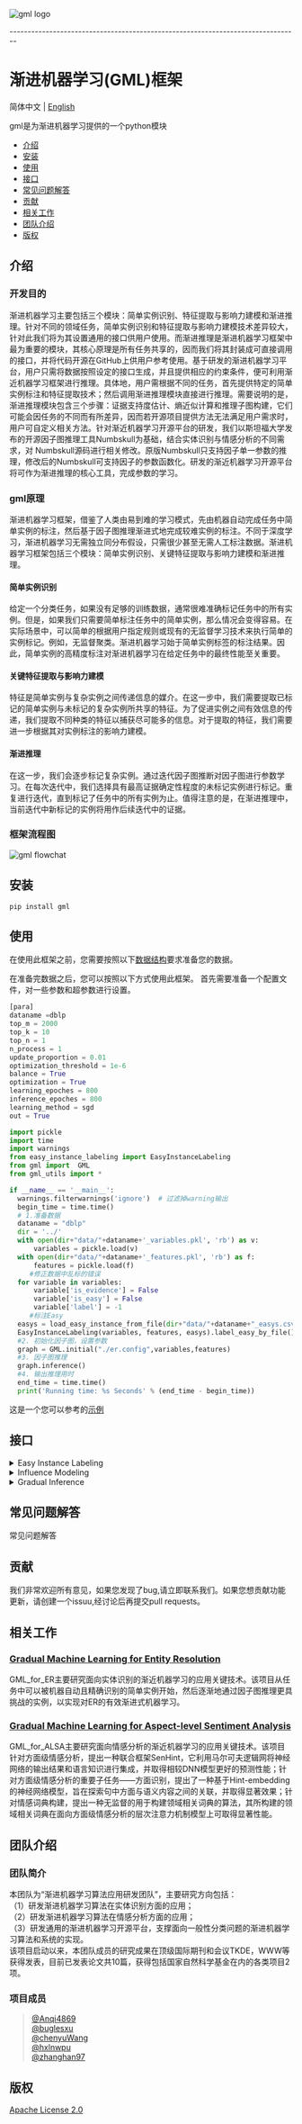 <p><img src="./docs/gml_logo.jpg" alt="gml logo" title="GML &amp; tracks" /></p>     
--------------------------------------------------------------------------------

# 渐进机器学习(GML)框架
简体中文 | [English](./README.md)                

gml是为渐进机器学习提供的一个python模块
  - [介绍](#介绍)
  - [安装](#安装)
  - [使用](#使用)
  - [接口](#接口)
  - [常见问题解答](#常见问题解答)
  - [贡献](#贡献)
  - [相关工作](#相关工作)
  - [团队介绍](#团队介绍)
  - [版权](#版权)
 

## 介绍
   ### 开发目的
   渐进机器学习主要包括三个模块：简单实例识别、特征提取与影响力建模和渐进推理。针对不同的领域任务，简单实例识别和特征提取与影响力建模技术差异较大，针对此我们将为其设置通用的接口供用户使用。而渐进推理是渐进机器学习框架中最为重要的模块，其核心原理是所有任务共享的，因而我们将其封装成可直接调用的接口，并将代码开源在GitHub上供用户参考使用。基于研发的渐进机器学习平台，用户只需将数据按照设定的接口生成，并且提供相应的约束条件，便可利用渐近机器学习框架进行推理。具体地，用户需根据不同的任务，首先提供特定的简单实例标注和特征提取技术；然后调用渐进推理模块直接进行推理。需要说明的是，渐进推理模块包含三个步骤：证据支持度估计、熵近似计算和推理子图构建，它们可能会因任务的不同而有所差异，因而若开源项目提供方法无法满足用户需求时，用户可自定义相关方法。针对渐近机器学习开源平台的研发，我们以斯坦福大学发布的开源因子图推理工具Numbskull为基础，结合实体识别与情感分析的不同需求，对 Numbskull源码进行相关修改。原版Numbskull只支持因子单一参数的推理，修改后的Numbskull可支持因子的参数函数化。研发的渐近机器学习开源平台将可作为渐进推理的核心工具，完成参数的学习。
   ###  gml原理
   渐进机器学习框架，借鉴了人类由易到难的学习模式，先由机器自动完成任务中简单实例的标注，然后基于因子图推理渐进式地完成较难实例的标注。不同于深度学习，渐进机器学习无需独立同分布假设，只需很少甚至无需人工标注数据。渐进机器学习框架包括三个模块：简单实例识别、关键特征提取与影响力建模和渐进推理。
   #### 简单实例识别
   给定一个分类任务，如果没有足够的训练数据，通常很难准确标记任务中的所有实例。但是，如果我们只需要简单标注任务中的简单实例，那么情况会变得容易。在实际场景中，可以简单的根据用户指定规则或现有的无监督学习技术来执行简单的实例标记。例如，无监督聚类。渐进机器学习始于简单实例标签的标注结果。因此，简单实例的高精度标注对渐进机器学习在给定任务中的最终性能至关重要。
   #### 关键特征提取与影响力建模
   特征是简单实例与复杂实例之间传递信息的媒介。在这一步中，我们需要提取已标记的简单实例与未标记的复杂实例所共享的特征。为了促进实例之间有效信息的传递，我们提取不同种类的特征以捕获尽可能多的信息。对于提取的特征，我们需要进一步根据其对实例标注的影响力建模。
   #### 渐进推理
   在这一步，我们会逐步标记复杂实例。通过迭代因子图推断对因子图进行参数学习。在每次迭代中，我们选择具有最高证据确定性程度的未标记实例进行标记。重复进行迭代，直到标记了任务中的所有实例为止。值得注意的是，在渐进推理中，当前迭代中新标记的实例将用作后续迭代中的证据。
   ### 框架流程图
   <p><img src="./docs/flowchat.jpg" alt="gml flowchat" title="flowchat &amp; tracks" /></p>    




## 安装
    pip install gml
## 使用
 在使用此框架之前，您需要按照以下[数据结构](./docs/data_structures-zh_CN.md)要求准备您的数据。    
 
在准备完数据之后，您可以按照以下方式使用此框架。
首先需要准备一个配置文件，对一些参数和超参数进行设置。
``` python 
[para]
dataname =dblp
top_m = 2000 
top_k = 10
top_n = 1
n_process = 1
update_proportion = 0.01
optimization_threshold = 1e-6
balance = True
optimization = True
learning_epoches = 800
inference_epoches = 800
learning_method = sgd
out = True
```      
  ```python            
import pickle
import time
import warnings
from easy_instance_labeling import EasyInstanceLabeling
from gml import  GML
from gml_utils import *

if __name__ == '__main__':
    warnings.filterwarnings('ignore')  # 过滤掉warning输出
    begin_time = time.time()
    # 1.准备数据 
    dataname = "dblp"
    dir = '../'
    with open(dir+"data/"+dataname+'_variables.pkl', 'rb') as v:
        variables = pickle.load(v)
    with open(dir+"data/"+dataname+'_features.pkl', 'rb') as f:
        features = pickle.load(f)
       #修正数据中乱标的错误
    for variable in variables:
        variable['is_evidence'] = False
        variable['is_easy'] = False
        variable['label'] = -1
       #标注Easy
    easys = load_easy_instance_from_file(dir+"data/"+dataname+"_easys.csv")
    EasyInstanceLabeling(variables, features, easys).label_easy_by_file()
    #2. 初始化因子图，设置参数
    graph = GML.initial("./er.config",variables,features)
    #3. 因子图推理
    graph.inference()
    #4. 输出推理用时
    end_time = time.time()
    print('Running time: %s Seconds' % (end_time - begin_time))

```               
这是一个您可以参考的[示例](examples/er_example.py)

## 接口

<details>
    <summary>Easy Instance Labeling</summary>
  
* [EasyInstanceLabeling](./docs/easy_instance_labeling-zh_CN.md "根据简单的用户指定规则或现有的无监督学习技术来执行简单的实例标记")
    * [label_easy_by_file](./docs/easy_instance_labeling-zh_CN.md "根据提供的easy列表标出variables中的Easy")
    * [label_easy_by_clustering](./docs/easy_instance_labeling-zh_CN.md "通过聚类进行简单实例标注")
    * [label_easy_by_custom](./docs/easy_instance_labeling-zh_CN.md "通过用户自定义进行简单实例标注")
</details>

<details>
  <summary>Influence Modeling</summary>

* [class EvidentialSupport](./docs/evidential_support-zh_CN.md "证据支持计算的方法集合")
    * [get_unlabeled_var_feature_evi](./docs/evidential_support-zh_CN.md "计算每个隐变量的每个unary feature相关联的证据变量里面0和1的比例，以及binary feature另一端的变量id")
    * [separate_feature_value](./docs/evidential_support-zh_CN.md "选出每个feature的easy feature value用于线性回归")
    * [create_csr_matrix](./docs/evidential_support-zh_CN.md "创建稀疏矩阵存储所有variable的所有featureValue，用于后续计算Evidential Support")
    * [influence_modeling](./docs/evidential_support-zh_CN.md "对已更新feature进行线性回归,把回归得到的所有结果存回feature, 键为'regression' ")
    * [init_tau_and_alpha](./docs/evidential_support-zh_CN.md "对给定的feature计算tau和alpha 参数")
    * [evidential_support_by_regression](./docs/evidential_support-zh_CN.md "计算所有隐变量的Evidential Support 参数")
    * [get_dict_rel_acc](./docs/evidential_support-zh_CN.md "计算不同类型关系的准确性")
    * [construct_mass_function_for_propensity](./docs/evidential_support-zh_CN.md "构建mass function，用于Aspect-level情感分析应用中的Evidential Support计算")
    * [labeling_propensity_with_ds](./docs/evidential_support-zh_CN.md "对于不同类型的evidences用不同的方法进行组合，用于Aspect-level情感分析")
    * [evidential_support_by_relation](./docs/evidential_support-zh_CN.md "计算给定隐变量集合中每个隐变量的evidential support,适用于Aspect-level情感分析")
    * [evidential_support_by_custom](./docs/evidential_support-zh_CN.md "用户自定义用于计算evidential support的方法 ")
* [class Regression](./docs/evidential_support-zh_CN.md "线性回归相关类，对所有feature进行线性回归，用于Entity Resolution部分的evidential support计算")
    * [perform](./docs/evidential_support-zh_CN.md "执行线性回归方法，适用于Entity Resolution")
</details>

<details>
  <summary>Gradual Inference</summary>

* [class GML](./docs/gml-zh_CN.md "渐进机器学习主流程")
    * [evidential_support](./docs/gml-zh_CN.md "计算evidential support")
    * [approximate_probability_estimation](./docs/gml-zh_CN.md "计算近似概率")
    * [select_top_m_by_es](./docs/gml-zh_CN.md "根据计算出的Evidential Support(从大到小)选前m个隐变量")
    * [select_top_k_by_entropy](./docs/gml-zh_CN.md "计算熵，选出top_k个熵小的隐变量")
    * [select_evidence](./docs/gml-zh_CN.md "挑选后续建子图需要的边，变量和特征")
    * [construct_subgraph](./docs/gml-zh_CN.md "在选出topk个隐变量之后建立子图")
    * [inference_subgraph](./docs/gml-zh_CN.md "推理子图")
    * [label](./docs/gml-zh_CN.md "比较k个隐变量的熵，选熵最小的一个打上标签，并把此图学习出的参数写回self.features")
    * [inference](./docs/gml-zh_CN.md "主流程")
    * [score](./docs/gml-zh_CN.md "计算推理结果的准确率，精确率，召回率，f1值等")
* [gml_utils](./docs/gml_utils-zh_CN.md "全局函数集合")
    * [load_easy_instance_from_file](./docs/gml_utils-zh_CN.md "从csv文件中加载easy")
    * [separate_variables](./docs/gml_utils-zh_CN.md "将variables分成证据变量和隐变量")
    * [init_evidence_interval](./docs/gml_utils-zh_CN.md "初始化证据区间")
    * [init_evidence](./docs/gml_utils-zh_CN.md "初始化所有feature的evidence_interval属性和evidence_count属性")
    * [write_labeled_var_to_evidence_interval](./docs/gml_utils-zh_CN.md "因为每个featurew维护了evidence_interval属性，所以每标记一个变量之后，需要更新这个属性")
    * [entropy](./docs/gml_utils-zh_CN.md "给定概率之后计算熵")
    * [open_p](./docs/gml_utils-zh_CN.md "权重计算公式")
    * [combine_evidences_with_ds](./docs/gml_utils-zh_CN.md "汇总不同来源的证据")
* [class ApproximateProbabilityEstimation](./docs/approximate_probability_estimation-zh_CN.md "近似概率计算的方法集合")
    * [init_binary_feature_weight](./docs/approximate_probability_estimation-zh_CN.md "设置binary feature权重的初始值")
    * [labeling_conflict_with_ds](./docs/approximate_probability_estimation-zh_CN.md "基于（D-S）理论衡量证据支持")
    * [get_pos_prob_based_relation](./docs/approximate_probability_estimation-zh_CN.md "计算具有某feature的已标记实例中正实例的比例")
    * [construct_mass_function_for_confict](./docs/approximate_probability_estimation-zh_CN.md "计算与某未标记变量相连的每个特征的证据支持")
    * [approximate_probability_estimation](./docs/approximate_probability_estimation-zh_CN.md "计算选出的topm个隐变量的近似概率，用于选topk")
    * [approximate_probability_estimation_by_custom](./docs/approximate_probability_estimation-zh_CN.md "计算选出的topm个隐变量的近似概率，用于选topk,由用户自定义计算规则")
* [class EvidenceSelect](./docs/evidence_select-zh_CN.md "为隐变量推理挑选证据变量")
    * [select_evidence](./docs/evidence_select-zh_CN.md "为隐变量推理挑选证据变量，适用于ER")
    * [select_evidence_by_custom](./docs/evidence_select-zh_CN.md "为隐变量推理挑选证据变量，由用户自定义挑选方法")
* [construct_subgraph](./docs/construct_subgraph-zh_CN.md "构建因子图")
    * [construct_subgraph](./docs/construct_subgraph-zh_CN.md "一种统一的构建因子图的方法")
    * [construct_subgraph_for_mixture](./docs/construct_subgraph-zh_CN.md "构建因子图，适用于ER")
    * [construct_subgraph_for_unaryPara](./docs/construct_subgraph-zh_CN.md "构建因子图，适用于ALSA")
    * [construct_subgraph_for_custom](./docs/construct_subgraph-zh_CN.md "构建因子图，由用户自定义构建方法")
* [how to use numbskull](./docs/how%20to%20use%20numbskull-zh_CN.md "如何使用numbskull")
</details>

## 常见问题解答
 常见问题解答
## 贡献
   我们非常欢迎所有意见，如果您发现了bug,请立即联系我们。如果您想贡献功能更新，请创建一个issuu,经讨论后再提交pull requests。 
## 相关工作
 ### [Gradual Machine Learning for Entity Resolution](https://github.com/gml-explore/GML_for_ER)  
 GML_for_ER主要研究面向实体识别的渐近机器学习的应用关键技术。该项目从任务中可以被机器自动且精确识别的简单实例开始，然后逐渐地通过因子图推理更具挑战的实例，以实现对ER的有效渐进式机器学习。
 ### [Gradual Machine Learning for Aspect-level Sentiment Analysis](https://github.com/gml-explore/GML_for_ALSA) 
 GML_for_ALSA主要研究面向情感分析的渐近机器学习的应用关键技术。该项目针对方面级情感分析，提出一种联合框架SenHint，它利用马尔可夫逻辑网将神经网络的输出结果和语言知识进行集成，并取得相较DNN模型更好的预测性能；针对方面级情感分析的重要子任务——方面识别，提出了一种基于Hint-embedding的神经网络模型，旨在探索句中方面与语义内容之间的关联，并取得显著效果；针对情感词典构建，提出一种无监督的用于构建领域相关词典的算法，其所构建的领域相关词典在面向方面级情感分析的层次注意力机制模型上可取得显著性能。

## 团队介绍
 ### 团队简介  
   本团队为“渐进机器学习算法应用研发团队”，主要研究方向包括：          
  （1）研发渐进机器学习算法在实体识别方面的应用；                
  （2）研发渐进机器学习算法在情感分析方面的应用；                      
  （3）研发通用的渐进机器学习开源平台，支撑面向一般性分类问题的渐进机器学习算法和系统的实现。                       
  该项目启动以来，本团队成员的研究成果在顶级国际期刊和会议TKDE，WWW等获得发表，目前已发表论文共10篇，获得包括国家自然科学基金在内的各类项目2项。  

 ### 项目成员    
> [@Anqi4869](https://github.com/Anqi4869)                        
> [@buglesxu](https://github.com/buglesxu)                      
> [@chenyuWang](https://github.com/DevelopingWang)                 
> [@hxlnwpu](https://github.com/hxlnwpu)                  
> [@zhanghan97](https://github.com/zhanghan97)                 

## 版权
  [Apache License 2.0](LICENSE)

